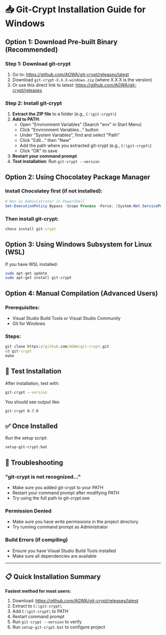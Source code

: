# 📥 Git-Crypt Installation Guide for Windows

## Option 1: Download Pre-built Binary (Recommended)

### Step 1: Download git-crypt
1. Go to: https://github.com/AGWA/git-crypt/releases/latest
2. Download `git-crypt-X.X.X-windows.zip` (where X.X.X is the version)
3. Or use this direct link to latest: https://github.com/AGWA/git-crypt/releases

### Step 2: Install git-crypt
1. **Extract the ZIP file** to a folder (e.g., `C:\git-crypt\`)
2. **Add to PATH**:
   - Open "Environment Variables" (Search "env" in Start Menu)
   - Click "Environment Variables..." button
   - Under "System Variables", find and select "Path"
   - Click "Edit..." then "New"
   - Add the path where you extracted git-crypt (e.g., `C:\git-crypt\`)
   - Click "OK" to save
3. **Restart your command prompt**
4. **Test installation**: Run `git-crypt --version`

## Option 2: Using Chocolatey Package Manager

### Install Chocolatey first (if not installed):
```powershell
# Run as Administrator in PowerShell
Set-ExecutionPolicy Bypass -Scope Process -Force; [System.Net.ServicePointManager]::SecurityProtocol = [System.Net.ServicePointManager]::SecurityProtocol -bor 3072; iex ((New-Object System.Net.WebClient).DownloadString('https://chocolatey.org/install.ps1'))
```

### Then install git-crypt:
```cmd
choco install git-crypt
```

## Option 3: Using Windows Subsystem for Linux (WSL)

If you have WSL installed:
```bash
sudo apt-get update
sudo apt-get install git-crypt
```

## Option 4: Manual Compilation (Advanced Users)

### Prerequisites:
- Visual Studio Build Tools or Visual Studio Community
- Git for Windows

### Steps:
```cmd
git clone https://github.com/AGWA/git-crypt.git
cd git-crypt
make
```

## 🧪 Test Installation

After installation, test with:
```cmd
git-crypt --version
```

You should see output like:
```
git-crypt 0.7.0
```

## ✅ Once Installed

Run the setup script:
```cmd
setup-git-crypt.bat
```

## 🚨 Troubleshooting

### "git-crypt is not recognized..."
- Make sure you added git-crypt to your PATH
- Restart your command prompt after modifying PATH
- Try using the full path to git-crypt.exe

### Permission Denied
- Make sure you have write permissions in the project directory
- Try running command prompt as Administrator

### Build Errors (if compiling)
- Ensure you have Visual Studio Build Tools installed
- Make sure all dependencies are available

---

## 📋 Quick Installation Summary

**Fastest method for most users:**
1. Download: https://github.com/AGWA/git-crypt/releases/latest
2. Extract to `C:\git-crypt\`
3. Add `C:\git-crypt\` to PATH
4. Restart command prompt
5. Run `git-crypt --version` to verify
6. Run `setup-git-crypt.bat` to configure project
